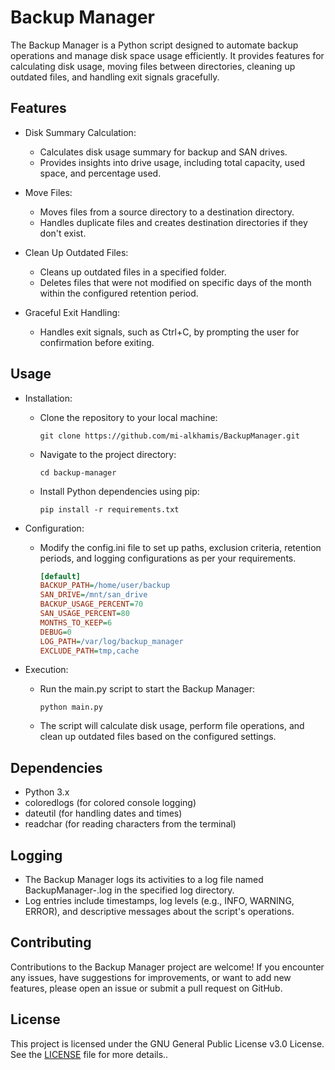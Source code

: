 # Backup Manager
The Backup Manager is a Python script designed to automate backup operations and manage disk space usage efficiently. It provides features for calculating disk usage, moving files between directories, cleaning up outdated files, and handling exit signals gracefully.

## Features
  - Disk Summary Calculation:
      - Calculates disk usage summary for backup and SAN drives.
      - Provides insights into drive usage, including total capacity, used space, and percentage used.

  - Move Files:
      - Moves files from a source directory to a destination directory.
      - Handles duplicate files and creates destination directories if they don't exist.

  - Clean Up Outdated Files:
      - Cleans up outdated files in a specified folder.
      - Deletes files that were not modified on specific days of the month within the configured retention period.

  - Graceful Exit Handling:
      - Handles exit signals, such as Ctrl+C, by prompting the user for confirmation before exiting.

## Usage
  - Installation:
      - Clone the repository to your local machine:
          ```shell
          git clone https://github.com/mi-alkhamis/BackupManager.git
          ```

      - Navigate to the project directory:
          ```shell
          cd backup-manager
          ```

      - Install Python dependencies using pip:
          ```shell
          pip install -r requirements.txt
          ```

  - Configuration:
      - Modify the config.ini file to set up paths, exclusion criteria, retention periods, and logging configurations as per your requirements.
          ```ini
          [default]
          BACKUP_PATH=/home/user/backup
          SAN_DRIVE=/mnt/san_drive
          BACKUP_USAGE_PERCENT=70
          SAN_USAGE_PERCENT=80
          MONTHS_TO_KEEP=6
          DEBUG=0
          LOG_PATH=/var/log/backup_manager
          EXCLUDE_PATH=tmp,cache
          ```


  - Execution:
      - Run the main.py script to start the Backup Manager:
          ```shell
          python main.py
          ```

      - The script will calculate disk usage, perform file operations, and clean up outdated files based on the configured settings.

## Dependencies
  - Python 3.x
  - coloredlogs (for colored console logging)
  - dateutil (for handling dates and times)
  - readchar (for reading characters from the terminal)

## Logging
  - The Backup Manager logs its activities to a log file named BackupManager-<date>.log in the specified log directory.
  - Log entries include timestamps, log levels (e.g., INFO, WARNING, ERROR), and descriptive messages about the script's operations.

## Contributing
  Contributions to the Backup Manager project are welcome! If you encounter any issues, have suggestions for improvements, or want to add new features, please open an issue or submit a pull request on GitHub.

## License
This project is licensed under the GNU General Public License v3.0 License. See the [LICENSE](LICENSE) file for more details..

